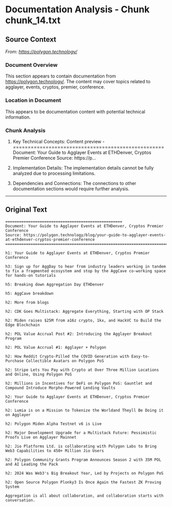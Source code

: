 # Documentation Analysis - Chunk chunk_14.txt

## Source Context
*From: https://polygon.technology/*

### Document Overview
This section appears to contain documentation from https://polygon.technology/. The content may cover topics related to agglayer, events, cryptos, premier, conference.

### Location in Document
This appears to be documentation content with potential technical information.

### Chunk Analysis
1. Key Technical Concepts: Content preview - ===================================================
Document: Your Guide to Agglayer Events at ETHDenver, Cryptos Premier Conference
Source: https://p...

2. Implementation Details: The implementation details cannot be fully analyzed due to processing limitations.

3. Dependencies and Connections: The connections to other documentation sections would require further analysis.

---

## Original Text
```
===================================================
Document: Your Guide to Agglayer Events at ETHDenver, Cryptos Premier Conference
Source: https://polygon.technology/blog/your-guide-to-agglayer-events-at-ethdenver-cryptos-premier-conference
================================================================================

h1: Your Guide to Agglayer Events at ETHDenver, Cryptos Premier Conference

h3: Sign up for AggDay to hear from industry leaders working in tandem to fix a fragmented ecosystem and stop by the AggCave co-working space for hands-on tutorials

h5: Breaking down Aggregation Day ETHDenver

h5: AggCave breakdown

h2: More from blogs

h2: CDK Goes Multistack: Aggregate Everything, Starting with OP Stack

h2: Miden raises $25M from a16z crypto, 1kx, and HackVC to Build the Edge Blockchain

h2: POL Value Accrual Post #2: Introducing the Agglayer Breakout Program

h2: POL Value Accrual #1: Agglayer + Polygon

h2: How Reddit Crypto-Pilled the COVID Generation with Easy-to-Purchase Collectible Avatars on Polygon PoS

h2: Stripe Lets You Pay with Crypto at Over Three Million Locations and Online, Using Polygon PoS

h2: Millions in Incentives for DeFi on Polygon PoS: Gauntlet and Compound Introduce Morpho-Powered Lending Vaults

h2: Your Guide to Agglayer Events at ETHDenver, Cryptos Premier Conference

h2: Lumia is on a Mission to Tokenize the Worldand Theyll Be Doing it on Agglayer

h2: Polygon Miden Alpha Testnet v6 is Live

h2: Major Development Upgrade for a Multistack Future: Pessimistic Proofs Live on Agglayer Mainnet

h2: Jio Platforms Ltd. is collaborating with Polygon Labs to Bring Web3 Capabilities to 450+ Million Jio Users

h2: Polygon Community Grants Program Announces Season 2 with 35M POL and AI Leading the Pack

h2: 2024 Was Web3's Big Breakout Year, Led by Projects on Polygon PoS

h2: Open Source Polygon Plonky3 Is Once Again the Fastest ZK Proving System

Aggregation is all about collaboration, and collaboration starts with conversation.

```